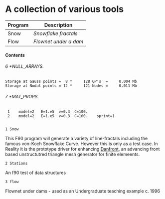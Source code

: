 <script>
  $(document).ready(function () {
    $("article table").addClass("table table-condensed table-bordered table-striped");
  });
</script>

A collection of various tools
=============================
  Program |  Description 
|-----------------|---|
| Snow | _Snowflake fractals_ |
| Flow | _Flownet under a dam_ |


#### Contents

######    6     *NULL_ARRAYS.
~~~
Storage at Gauss points =  8 *     128 GP's  =     0.004 Mb
Storage at Nodal points = 12 *     121 Nodes =     0.011 Mb
~~~   
######    7     *MAT_PROPS.
     1    model=2   E=1.e5  v=0.3  C=100.
     2    model=2   E=1.e5  v=0.3  C=100.    sprint=1


    1 Snow

This F90 program will generate a variety of line-fractals including the famous von-Koch Snowflake Curve.
However this is only as a test case. In Reality it is the prototype driver for enhancing [Danfront](https://github.com/dannyk96/danfe), an advancing front based unstructutred triangle mesh generator for finite elemeents.

    2 Stations

An f90 test of data structures

    3 flow
   
Flownet under dams  - used as an Undergraduate teaching example c. 1996   
